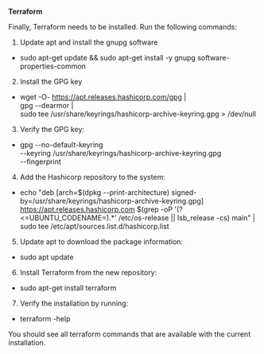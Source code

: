**Terraform**

Finally, Terraform needs to be installed. Run the following commands:
1. Update apt and install the gnupg software
  - sudo apt-get update && sudo apt-get install -y gnupg software-properties-common
2. Install the GPG key
  - wget -O- https://apt.releases.hashicorp.com/gpg | \
gpg --dearmor | \
sudo tee /usr/share/keyrings/hashicorp-archive-keyring.gpg > /dev/null

3. Verify the GPG key:
  - gpg --no-default-keyring \
--keyring /usr/share/keyrings/hashicorp-archive-keyring.gpg \
--fingerprint

4. Add the Hashicorp repository to the system:
  - echo "deb [arch=$(dpkg --print-architecture) signed-by=/usr/share/keyrings/hashicorp-archive-keyring.gpg] https://apt.releases.hashicorp.com $(grep -oP '(?<=UBUNTU_CODENAME=).*' /etc/os-release || lsb_release -cs) main" | sudo tee /etc/apt/sources.list.d/hashicorp.list

5. Update apt to download the package information:
  - sudo apt update

6. Install Terraform from the new repository:
  - sudo apt-get install terraform

7. Verify the installation by running: 
  - terraform -help

You should see all terraform commands that are available with the current installation.